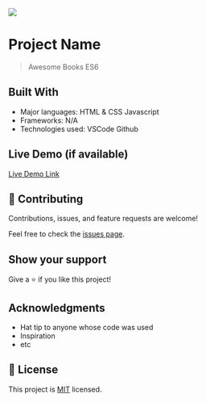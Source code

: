 ![](https://img.shields.io/badge/Microverse-blueviolet)

# Project Name

> Awesome Books ES6


## Built With

- Major languages: HTML & CSS Javascript
- Frameworks: N/A
- Technologies used: VSCode Github

## Live Demo (if available)

[Live Demo Link](https://livedemo.com)

## 🤝 Contributing

Contributions, issues, and feature requests are welcome!

Feel free to check the [issues page](../../issues/).

## Show your support

Give a ⭐️ if you like this project!

## Acknowledgments

- Hat tip to anyone whose code was used
- Inspiration
- etc

## 📝 License

This project is [MIT](./MIT.md) licensed.
